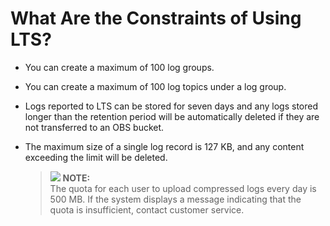 # What Are the Constraints of Using LTS?<a name="lts_01_0031"></a>

-   You can create a maximum of 100 log groups.
-   You can create a maximum of 100 log topics under a log group.
-   Logs reported to LTS can be stored for seven days and any logs stored longer than the retention period will be automatically deleted if they are not transferred to an OBS bucket.
-   The maximum size of a single log record is 127 KB, and any content exceeding the limit will be deleted.

    >![](/images/icon-note.gif) **NOTE:**   
    >The quota for each user to upload compressed logs every day is 500 MB. If the system displays a message indicating that the quota is insufficient, contact customer service.  



